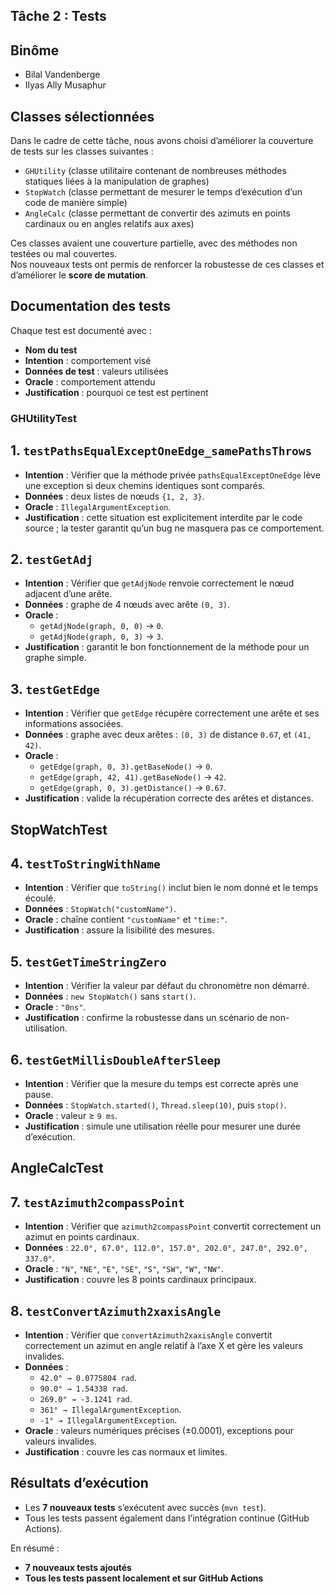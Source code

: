 ## Tâche 2 : Tests 

## Binôme
- Bilal Vandenberge  
- Ilyas Ally Musaphur  


## Classes sélectionnées
Dans le cadre de cette tâche, nous avons choisi d’améliorer la couverture de tests sur les classes suivantes :  
- `GHUtility` (classe utilitaire contenant de nombreuses méthodes statiques liées à la manipulation de graphes)  
- `StopWatch` (classe permettant de mesurer le temps d’exécution d’un code de manière simple)  
- `AngleCalc` (classe permettant de convertir des azimuts en points cardinaux ou en angles relatifs aux axes)  

Ces classes avaient une couverture partielle, avec des méthodes non testées ou mal couvertes.  
Nos nouveaux tests ont permis de renforcer la robustesse de ces classes et d’améliorer le **score de mutation**.


## Documentation des tests

Chaque test est documenté avec :  
- **Nom du test**  
- **Intention** : comportement visé  
- **Données de test** : valeurs utilisées  
- **Oracle** : comportement attendu  
- **Justification** : pourquoi ce test est pertinent  


### GHUtilityTest

## 1. `testPathsEqualExceptOneEdge_samePathsThrows`
- **Intention** : Vérifier que la méthode privée `pathsEqualExceptOneEdge` lève une exception si deux chemins identiques sont comparés.  
- **Données** : deux listes de nœuds `{1, 2, 3}`.  
- **Oracle** : `IllegalArgumentException`.  
- **Justification** : cette situation est explicitement interdite par le code source ; la tester garantit qu’un bug ne masquera pas ce comportement.  

## 2. `testGetAdj`
- **Intention** : Vérifier que `getAdjNode` renvoie correctement le nœud adjacent d’une arête.  
- **Données** : graphe de 4 nœuds avec arête `(0, 3)`.  
- **Oracle** :  
  - `getAdjNode(graph, 0, 0)` → `0`.  
  - `getAdjNode(graph, 0, 3)` → `3`.  
- **Justification** : garantit le bon fonctionnement de la méthode pour un graphe simple.  

## 3. `testGetEdge`
- **Intention** : Vérifier que `getEdge` récupère correctement une arête et ses informations associées.  
- **Données** : graphe avec deux arêtes : `(0, 3)` de distance `0.67`, et `(41, 42)`.  
- **Oracle** :  
  - `getEdge(graph, 0, 3).getBaseNode()` → `0`.  
  - `getEdge(graph, 42, 41).getBaseNode()` → `42`.  
  - `getEdge(graph, 0, 3).getDistance()` → `0.67`.  
- **Justification** : valide la récupération correcte des arêtes et distances.  


## StopWatchTest

## 4. `testToStringWithName`
- **Intention** : Vérifier que `toString()` inclut bien le nom donné et le temps écoulé.  
- **Données** : `StopWatch("customName")`.  
- **Oracle** : chaîne contient `"customName"` et `"time:"`.  
- **Justification** : assure la lisibilité des mesures.  

## 5. `testGetTimeStringZero`
- **Intention** : Vérifier la valeur par défaut du chronomètre non démarré.  
- **Données** : `new StopWatch()` sans `start()`.  
- **Oracle** : `"0ns"`.  
- **Justification** : confirme la robustesse dans un scénario de non-utilisation.  

## 6. `testGetMillisDoubleAfterSleep`
- **Intention** : Vérifier que la mesure du temps est correcte après une pause.  
- **Données** : `StopWatch.started()`, `Thread.sleep(10)`, puis `stop()`.  
- **Oracle** : valeur ≥ `9 ms`.  
- **Justification** : simule une utilisation réelle pour mesurer une durée d’exécution.  


## AngleCalcTest

## 7. `testAzimuth2compassPoint`
- **Intention** : Vérifier que `azimuth2compassPoint` convertit correctement un azimut en points cardinaux.  
- **Données** : `22.0°, 67.0°, 112.0°, 157.0°, 202.0°, 247.0°, 292.0°, 337.0°`.  
- **Oracle** : `"N"`, `"NE"`, `"E"`, `"SE"`, `"S"`, `"SW"`, `"W"`, `"NW"`.  
- **Justification** : couvre les 8 points cardinaux principaux.  

## 8. `testConvertAzimuth2xaxisAngle`
- **Intention** : Vérifier que `convertAzimuth2xaxisAngle` convertit correctement un azimut en angle relatif à l’axe X et gère les valeurs invalides.  
- **Données** :  
  - `42.0° → 0.0775804 rad`.  
  - `90.0° → 1.54338 rad`.  
  - `269.0° → -3.1241 rad`.  
  - `361° → IllegalArgumentException`.  
  - `-1° → IllegalArgumentException`.  
- **Oracle** : valeurs numériques précises (±0.0001), exceptions pour valeurs invalides.  
- **Justification** : couvre les cas normaux et limites.  


## Résultats d’exécution
- Les **7 nouveaux tests** s’exécutent avec succès (`mvn test`).   
- Tous les tests passent également dans l’intégration continue (GitHub Actions).  


En résumé :  
- **7 nouveaux tests ajoutés**  
- **Tous les tests passent localement et sur GitHub Actions**  

